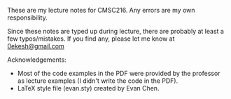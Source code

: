 These are my lecture notes for CMSC216. Any errors are my own responsibility.

Since these notes are typed up during lecture, there are probably at least a few typos/mistakes. If you find any, please let me know at 0ekesh@gmail.com


Acknowledgements:

- Most of the code examples in the PDF were provided by the professor as lecture examples (I didn't write the code in the PDF).
- LaTeX style file (evan.sty) created by Evan Chen. 
